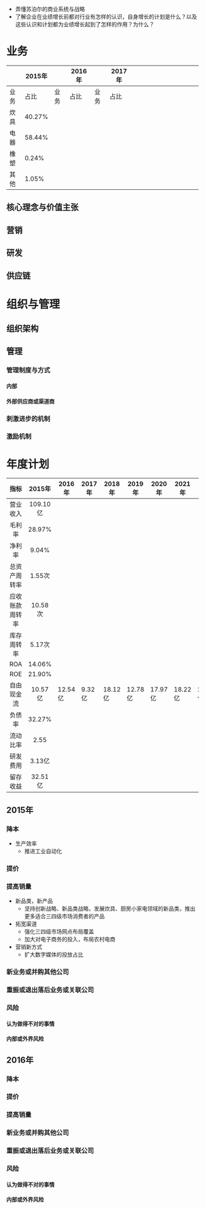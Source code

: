 - 弄懂苏泊尔的商业系统与战略
- 了解企业在业绩增长前都对行业有怎样的认识，自身增长的计划是什么？以及这些认识和计划都为业绩增长起到了怎样的作用？为什么？
# 业务

|     | 2015年  |     | 2016年 |     | 2017年 |     |     |     |     |     |     |     |     |     |     |     |
| --- | ------ | --- | ----- | --- | ----- | --- | --- | --- | --- | --- | --- | --- | --- | --- | --- | --- |
| 业务  | 占比     | 业务  | 占比    | 业务  | 占比    |     |     |     |     |     |     |     |     |     |     |     |
| 炊具  | 40.27% |     |       |     |       |     |     |     |     |     |     |     |     |     |     |     |
| 电器  | 58.44% |     |       |     |       |     |     |     |     |     |     |     |     |     |     |     |
| 橡塑  | 0.24%  |     |       |     |       |     |     |     |     |     |     |     |     |     |     |     |
| 其他  | 1.05%  |     |       |     |       |     |     |     |     |     |     |     |     |     |     |     |
## 核心理念与价值主张
## 营销

## 研发

## 供应链

# 组织与管理

## 组织架构

## 管理
### 管理制度与方式
#### 内部

#### 外部供应商或渠道商
### 刺激进步的机制
### 激励机制

# 年度计划

|   指标    |  2015年  | 2016年  | 2017年 | 2018年  | 2019年  | 2020年  | 2021年  | 2022年  | 2023年  | 2024年  | 2025年 |
| :-----: | :-----: | ------ | ----- | ------ | ------ | ------ | ------ | ------ | ------ | ------ | ----- |
|  营业收入   | 109.10亿 |        |       |        |        |        |        |        |        |        |       |
|   毛利率   | 28.97%  |        |       |        |        |        |        |        |        |        |       |
|   净利率   |  9.04%  |        |       |        |        |        |        |        |        |        |       |
| 总资产周转率  |  1.55次  |        |       |        |        |        |        |        |        |        |       |
| 应收账款周转率 | 10.58次  |        |       |        |        |        |        |        |        |        |       |
|  库存周转率  |  5.17次  |        |       |        |        |        |        |        |        |        |       |
|   ROA   | 14.06%  |        |       |        |        |        |        |        |        |        |       |
|   ROE   | 21.90%  |        |       |        |        |        |        |        |        |        |       |
|  自由现金流  | 10.57亿  | 12.54亿 | 9.32亿 | 18.12亿 | 12.78亿 | 17.97亿 | 18.22亿 | 29.95亿 | 18.98亿 | 23.76亿 |       |
|   负债率   | 32.27%  |        |       |        |        |        |        |        |        |        |       |
|  流动比率   |  2.55   |        |       |        |        |        |        |        |        |        |       |
|  研发费用   |  3.13亿  |        |       |        |        |        |        |        |        |        |       |
|  留存收益   | 32.51亿  |        |       |        |        |        |        |        |        |        |       |

## 2015年
### 降本
- 生产效率
	- 推进工业自动化
### 提价
### 提高销量
- 新品类，新产品
	- 坚持创新战略、新品类战略，发展炊具、厨房小家电领域的新品类，推出更多适合三四级市场消费者的产品
- 拓宽渠道
	- 强化三四级市场网点布局覆盖
	- 加大对电子商务的投入，布局农村电商
- 营销新方式
	- 扩大数字媒体的投放占比
### 新业务或并购其他公司
### 重振或退出落后业务或关联公司

### 风险
#### 认为做得不对的事情
#### 内部或外界风险
## 2016年
### 降本
### 提价
### 提高销量
### 新业务或并购其他公司
### 重振或退出落后业务或关联公司

### 风险
#### 认为做得不对的事情
#### 内部或外界风险